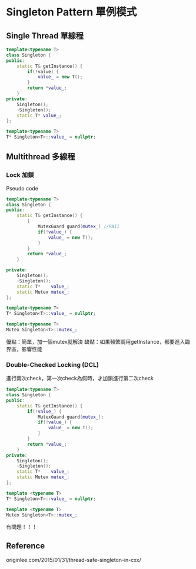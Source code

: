 # Singleton Pattern 單例模式

## Single Thread 單線程
```C++
template<typename T>
class Singleton {
public:
    static T& getInstance() {
        if(!value) {
            value_ = new T();
        }
        return *value_;
    }
private:
    Singleton();
    ~Singleton();
    static T* value_;
};

template<typename T>
T* Singleton<T>::value_ = nullptr;
```

## Multithread 多線程

### Lock 加鎖
Pseudo code
``` C++
template<typename T>
class Singleton {
public:
    static T& getInstance() {
        {
            MutexGuard guard(mutex_) //RAII
            if(!value_) {
                value_ = new T();
            }
        }
        return *value_;
    }

private:
    Singleton();
    ~Singleton();
    static T*    value_;
    static Mutex mutex_;
};

template<typename T>
T* Singleton<T>::value_ = nullptr;

template<typename T>
Mutex Singleton<T>::mutex_;
```
優點：簡單，加一個mutex就解決
缺點：如果頻繁調用getInstance，都要進入臨界區，影響性能

### Double-Checked Locking (DCL)
進行兩次check，第一次check為假時，才加鎖進行第二次check
``` C++
template<typename T>
class Singleton {
public:
    static T& getInstance() {
        if(!value_) {
            MutexGuard guard(mutex_);
            if(!value_) {
                value_ = new T();
            }
        }
        return *value_;
    }
private:
    Singleton();
    ~Singleton();
    static T*    value_;
    static Mutex mutex_;
};

template <typename T>
T* Singleton<T>::value_ = nullptr;

template <typename T>
Mutex Singleton<T>::mutex_;

```
有問題！！！

## Reference
originlee.com/2015/01/31/thread-safe-singleton-in-cxx/